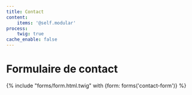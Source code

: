 ```yaml
---
title: Contact
content:
    items: '@self.modular'
process:
    twig: true
cache_enable: false
---
```


# Formulaire de contact
{% include "forms/form.html.twig" with {form: forms('contact-form')} %}